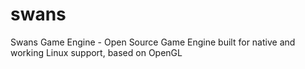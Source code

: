 # swans
Swans Game Engine - Open Source Game Engine built for native and working Linux support, based on OpenGL
